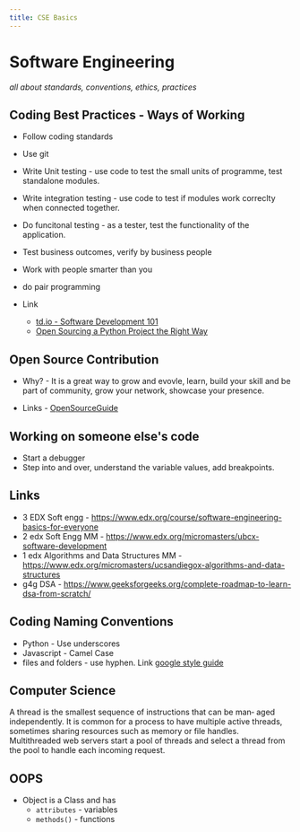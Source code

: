 ```yaml
---
title: CSE Basics
---
```


# Software Engineering

*all about standards, conventions, ethics, practices*

## Coding Best Practices - Ways of Working

- Follow coding standards
- Use git
- Write Unit testing - use code to test the small units of programme, test standalone modules.
- Write integration testing - use code to test if modules work correclty when connected together.
- Do funcitonal testing - as a tester, test the functionality of the application.
- Test business outcomes, verify by business people
- Work with people smarter than you
- do pair programming

- Link
  - [td.io - Software Development 101](https://www.patricksoftwareblog.com/software-development-checklist-for-python-applications/)
  - [Open Sourcing a Python Project the Right Way](https://jeffknupp.com/blog/2013/08/16/open-sourcing-a-python-project-the-right-way/)

## Open Source Contribution

- Why? - It is a great way to grow and evovle, learn, build your skill and be part of community, grow your network, showcase your presence.

- Links - [OpenSourceGuide](https://opensource.guide/)

## Working on someone else's code

- Start a debugger
- Step into and over, understand the variable values, add breakpoints.

## Links

- 3 EDX Soft engg - <https://www.edx.org/course/software-engineering-basics-for-everyone>
- 2 edx Soft Engg MM - <https://www.edx.org/micromasters/ubcx-software-development>
- 1 edx Algorithms and Data Structures MM - <https://www.edx.org/micromasters/ucsandiegox-algorithms-and-data-structures>
- g4g DSA - <https://www.geeksforgeeks.org/complete-roadmap-to-learn-dsa-from-scratch/>

## Coding Naming Conventions

- Python - Use underscores
- Javascript - Camel Case
- files and folders - use hyphen. Link [google style guide](https://developers.google.com/style/filenames#naming-guidelines)

## Computer Science

A thread is the smallest sequence of instructions that can be man‐
aged independently. It is common for a process to have multiple
active threads, sometimes sharing resources such as memory or file
handles. Multithreaded web servers start a pool of threads and
select a thread from the pool to handle each incoming request.

## OOPS

- Object is a Class and has
  - `attributes` - variables
  - `methods()` - functions
